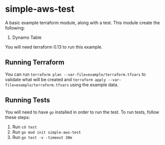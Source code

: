 # simple-aws-test

A basic example terraform module, along with a test. This module create the following:

1. Dynamo Table

You will need terraform 0.13 to run this example.

## Running Terraform

You can run `terraform plan --var-file=example/terraform.tfvars` to validate what will be created and `terraform apply --var-file=example/terraform.tfvars` using the example data.

## Running Tests

You will need to have `go` installed in order to run the test.
To run tests, follow these steps:

1. Run `cd test`
2. Run `go mod init simple-aws-test`
3. Run `go test -v -timeout 30m`